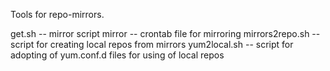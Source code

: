 Tools for repo-mirrors.

get.sh -- mirror script
mirror -- crontab file for mirroring
mirrors2repo.sh -- script for creating local repos from mirrors
yum2local.sh -- script for adopting of yum.conf.d files for using of local repos
